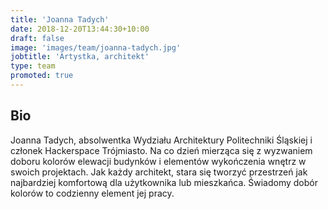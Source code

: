 ```yaml
---
title: 'Joanna Tadych'
date: 2018-12-20T13:44:30+10:00
draft: false
image: 'images/team/joanna-tadych.jpg'
jobtitle: 'Artystka, architekt'
type: team
promoted: true
---
```


## Bio

Joanna Tadych, absolwentka Wydziału Architektury Politechniki Śląskiej i członek Hackerspace Trójmiasto. Na co dzień mierząca się z wyzwaniem doboru kolorów elewacji budynków i elementów wykończenia wnętrz w swoich projektach. Jak każdy architekt, stara się tworzyć przestrzeń jak najbardziej komfortową dla użytkownika lub mieszkańca. Świadomy dobór kolorów to codzienny element jej pracy.
